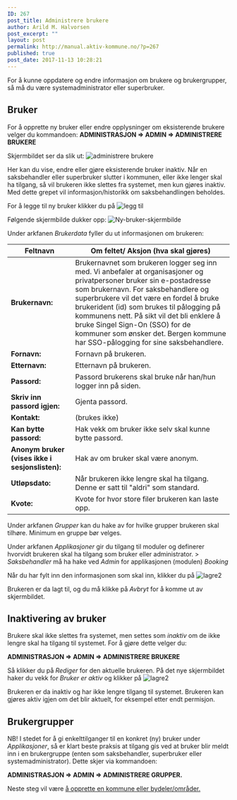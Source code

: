 ```yaml
---
ID: 267
post_title: Administrere brukere
author: Arild M. Halvorsen
post_excerpt: ""
layout: post
permalink: http://manual.aktiv-kommune.no/?p=267
published: true
post_date: 2017-11-13 10:28:21
---
```

For å kunne oppdatere og endre informasjon om brukere og brukergrupper, så må du være systemadministrator eller superbruker.

## Bruker

For å opprette ny bruker eller endre opplysninger om eksisterende brukere velger du kommandoen:
<strong>ADMINISTRASJON =&gt; ADMIN =&gt; ADMINISTRERE BRUKERE</strong>

Skjermbildet ser da slik ut:
![administrere brukere](http://manual.aktiv-kommune.no/wp-content/uploads/2018/02/brukereogbrukergrupper.png)

Her kan du vise, endre eller gjøre eksisterende bruker inaktiv. Når en saksbehandler eller superbruker slutter i kommunen, eller ikke lenger skal ha tilgang, så vil brukeren ikke slettes fra systemet, men kun gjøres inaktiv. Med dette grepet vil informasjon/historikk om saksbehandlingen beholdes.

For å legge til ny bruker klikker du på
![legg til](http://manual.aktiv-kommune.no/wp-content/uploads/2017/12/leggtil.png)

Følgende skjermbilde dukker opp:
![Ny-bruker-skjermbilde](http://manual.aktiv-kommune.no/wp-content/uploads/2017/11/Ny-bruker-skjermbilde.png)

Under arkfanen *Brukerdata* fyller du ut informasjonen om brukeren:

**Feltnavn**| Om feltet/ Aksjon (hva skal gjøres)
--------------------------|---------------------------------------------
**Brukernavn:** |Brukernavnet som brukeren logger seg inn med. Vi anbefaler at organisasjoner og privatpersoner bruker sin e-postadresse som brukernavn. For saksbehandlere og superbrukere vil det være en fordel å bruke brukerident (id) som brukes til pålogging på kommunens nett. På sikt vil det bli enklere å bruke Singel Sign-On (SSO) for de kommuner som ønsker det. Bergen kommune har SSO-pålogging for sine saksbehandlere.
**Fornavn:** |Fornavn på brukeren.
**Etternavn:** |Etternavn på brukeren.
**Passord:** |Passord brukerens skal bruke når han/hun logger inn på siden.
**Skriv inn passord igjen:** |Gjenta passord.
**Kontakt:**| (brukes ikke)
**Kan bytte passord:** |Hak vekk om bruker ikke selv skal kunne bytte passord.
**Anonym bruker (vises ikke i sesjonslisten):** |Hak av om bruker skal være anonym.
**Utløpsdato:** |Når brukeren ikke lengre skal ha tilgang. Denne er satt til "aldri" som standard.
**Kvote:** |Kvote for hvor store filer brukeren kan laste opp.

Under arkfanen *Grupper* kan du hake av for hvilke grupper brukeren skal tilhøre. Minimum en gruppe bør velges.

Under arkfanen *Applikasjoner* gir du tilgang til moduler og definerer hvorvidt brukeren skal ha tilgang som bruker eller administrator.
&gt; *Saksbehandler* må ha hake ved *Admin* for applikasjonen (modulen) *Booking*

Når du har fylt inn den informasjonen som skal inn, klikker du på
![lagre2](http://manual.aktiv-kommune.no/wp-content/uploads/2017/12/lagre2.png)

Brukeren er da lagt til, og du må klikke på *Avbryt* for å komme ut av skjermbildet.

## Inaktivering av bruker

Brukere skal ikke slettes fra systemet, men settes som <em>inaktiv</em> om de ikke lengre skal ha tilgang til systemet. For å gjøre dette velger du:

<strong>ADMINISTRASJON =&gt; ADMIN =&gt; ADMINISTRERE BRUKERE</strong>

Så klikker du på *Rediger* for den aktuelle brukeren. På det nye skjermbildet haker du vekk for *Bruker er aktiv* og klikker på
![lagre2](http://manual.aktiv-kommune.no/wp-content/uploads/2017/12/lagre2.png)

Brukeren er da inaktiv og har ikke lengre tilgang til systemet. Brukeren kan gjøres aktiv igjen om det blir aktuelt, for eksempel etter endt permisjon.

## Brukergrupper

NB! I stedet for å gi enkelttilganger til en konkret (ny) bruker under *Applikasjoner*, så er klart beste praksis at tilgang gis ved at bruker blir meldt inn i en brukergruppe (enten som saksbehandler, superbruker eller systemadministrator). Dette skjer via kommandoen:

<strong>ADMINISTRASJON =&gt; ADMIN =&gt; ADMINISTRERE GRUPPER.</strong>

Neste steg vil være [å opprette en kommune eller bydeler/områder.](https://manual.aktiv-kommune.no/?p=291)